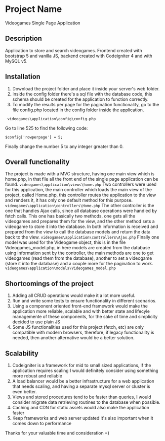 # Project Name
Videogames Single Page Application

## Description
Application to store and search videogames. Frontend created with bootstrap 5 and vanilla JS, backend created with Codeigniter 4 and with MySQL v5.

## Installation
1) Download the project folder and place it inside your server's web folder.
2) Inside the config folder there's a sql file with the database code, this schema should be created for the application to function correctly.
3) To modify the results per page for the pagination functionality, go to the file config.php located in the config folder inside the application.
 ```
  videogames\application\config\config.php
 ```
 Go to line 525 to find the following code:
 ```
 $config['rowperpage'] = 5;
 ```
 Finally change the number 5 to any integer greater than 0.

## Overall functionality
The project is made with a MVC structure, having one main view which is home.php, in that file all the front end of the single page application can be found.
 ```videogames\application\views\home.php```
Two controllers were used for this application, the main controller which loads the main view of the project, called Home.php, this controller routes the application to the view and renders it, it has only one default method for this purpose.
	 ```videogames\application\controllers\Home.php```
The other controller is the one that handles Ajax calls, since all database operations were handled by fetch calls. This one has basically two methods, one gets all the videogames and prepares them for the view, and the other method sets a videogame to store it into the database. In both information is received and prepared from the view to call the database models and return the data back to the view.
 ```videogames\application\controllers\Ajax.php```
	Finally one model was used for the Videogame object, this is in the file Videogames_model.php, in here models are created from the database using information sent by the controller, the main methods are one to get videogames (read them from the database), another to set a videogame (store it into the database) and a couple more for the pagination to work.
	 ```videogames\application\models\Videogames_model.php```
		
## Shortcomings of the project
1) Adding all CRUD operations would make it a lot more useful.
2) Run and write some tests to ensure functionality in different scenarios.
3) Using a component oriented front-end framework would make the application more reliable, scalable and with better state and lifecyle managemente of these components, for the sake of time and simplicity decided to use plain JS
4) Some JS functionalities used for this project (fetch, etc) are only compatible with modern browsers, therefore, if legacy functionality is needed, then another alternative would be a better solution.

## Scalability
1) Codeigniter is a framework for mid to small sized applications, if the application requires scaling I would definitely consider using something more  robust and reliable
2) A load balancer would be a better infrastructure for a web application that needs scaling, and having a separate mysql server or cluster is even better.
3) Views and stored procedures tend to be faster than queries, I would consider migrate data retrieving routines to the database when possible.
4) Caching and CDN for static assets would also make the application faster
5) Keep frameworks and web server updated it's also important when it comes down to performance

Thanks for your valuable time and consideration =)
